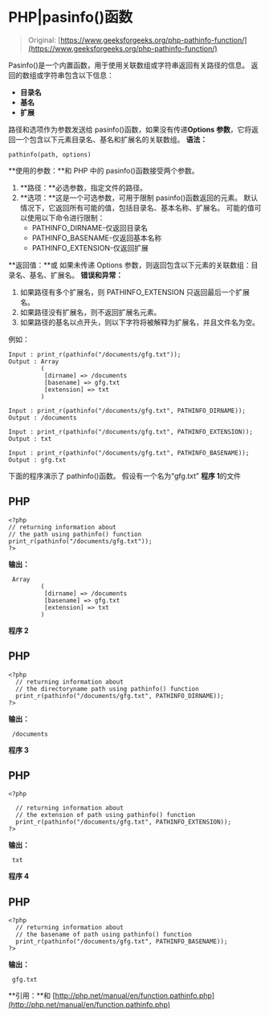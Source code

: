 # PHP|pasinfo()函数

> Original: [https://www.geeksforgeeks.org/php-pathinfo-function/](https://www.geeksforgeeks.org/php-pathinfo-function/)

Pasinfo()是一个内置函数，用于使用关联数组或字符串返回有关路径的信息。
返回的数组或字符串包含以下信息：

*   **目录名**
*   **基名**
*   **扩展**

路径和选项作为参数发送给 pasinfo()函数，如果没有传递**Options 参数**，它将返回一个包含以下元素目录名、基名和扩展名的关联数组。
**语法：**

```
pathinfo(path, options)
```

**使用的参数：**和
PHP 中的 pasinfo()函数接受两个参数。

1.  **路径：**必选参数，指定文件的路径。
2.  **选项：**这是一个可选参数，可用于限制 pasinfo()函数返回的元素。 默认情况下，它返回所有可能的值，包括目录名、基本名称、扩展名。
    可能的值可以使用以下命令进行限制：
    *   PATHINFO_DIRNAME-仅返回目录名
    *   PATHINFO_BASENAME-仅返回基本名称
    *   PATHINFO_EXTENSION-仅返回扩展

**返回值：**或
如果未传递 Options 参数，则返回包含以下元素的关联数组：目录名、基名、扩展名。
**错误和异常：**

1.  如果路径有多个扩展名，则 PATHINFO_EXTENSION 只返回最后一个扩展名。
2.  如果路径没有扩展名，则不返回扩展名元素。
3.  如果路径的基名以点开头，则以下字符将被解释为扩展名，并且文件名为空。

例如：

```
Input : print_r(pathinfo("/documents/gfg.txt"));
Output : Array
         (
          [dirname] => /documents
          [basename] => gfg.txt
          [extension] => txt
         )

Input : print_r(pathinfo("/documents/gfg.txt", PATHINFO_DIRNAME));
Output : /documents

Input : print_r(pathinfo("/documents/gfg.txt", PATHINFO_EXTENSION));
Output : txt

Input : print_r(pathinfo("/documents/gfg.txt", PATHINFO_BASENAME));
Output : gfg.txt
```

下面的程序演示了 pathinfo()函数。
假设有一个名为“gfg.txt”
**程序 1**的文件

## PHP

```
<?php
// returning information about
// the path using pathinfo() function
print_r(pathinfo("/documents/gfg.txt"));
?>
```

**输出：**

```
 Array
         (
          [dirname] => /documents
          [basename] => gfg.txt
          [extension] => txt
         )
```

**程序 2**

## PHP

```
<?php
  // returning information about
  // the directoryname path using pathinfo() function
  print_r(pathinfo("/documents/gfg.txt", PATHINFO_DIRNAME));
?>
```

**输出：**

```
 /documents 
```

**程序 3**

## PHP

```
<?php

  // returning information about
  // the extension of path using pathinfo() function
  print_r(pathinfo("/documents/gfg.txt", PATHINFO_EXTENSION));
?>
```

**输出：**

```
 txt 
```

**程序 4**

## PHP

```
<?php
  // returning information about
  // the basename of path using pathinfo() function
  print_r(pathinfo("/documents/gfg.txt", PATHINFO_BASENAME));
?>
```

**输出：**

```
 gfg.txt 
```

**引用：**和
[http://php.net/manual/en/function.pathinfo.php](http://php.net/manual/en/function.pathinfo.php)